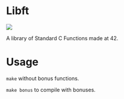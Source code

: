 # Libft
<img src ="https://img.shields.io/badge/Result-115%2F100-green"/>

A library of Standard C Functions made at 42.

# Usage
<code>make</code> without bonus functions.

<code>make bonus</code> to compile with bonuses.
